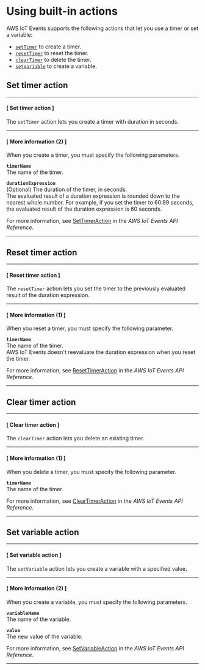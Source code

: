 # Using built\-in actions<a name="built-in-actions"></a>

<a name="build-in-actions-intro"></a>AWS IoT Events supports the following actions that let you use a timer or set a variable:<a name="build-in-actions"></a>
+ [`setTimer`](#iotevents-set-timer) to create a timer\.
+ [`resetTimer`](#iotevents-reset-timer) to reset the timer\.
+ [`clearTimer`](#iotevents-clear-timer) to delete the timer\.
+ [`setVariable`](#iotevents-set-variable) to create a variable\.

## Set timer action<a name="iotevents-set-timer"></a>

------
#### [ Set timer action ]

The `setTimer` action lets you create a timer with duration in seconds\. 

------
#### [ More information \(2\) ]

When you create a timer, you must specify the following parameters\.

**`timerName`**  
The name of the timer\.

**`durationExpression`**  
\(Optional\) The duration of the timer, in seconds\.  
The evaluated result of a duration expression is rounded down to the nearest whole number\. For example, if you set the timer to 60\.99 seconds, the evaluated result of the duration expression is 60 seconds\.

For more information, see [SetTimerAction](https://docs.aws.amazon.com/iotevents/latest/apireference/API_SetTimerAction.html) in the *AWS IoT Events API Reference*\.

------

## Reset timer action<a name="iotevents-reset-timer"></a>

------
#### [ Reset timer action ]

The `resetTimer` action lets you set the timer to the previously evaluated result of the duration expression\.

------
#### [ More information \(1\) ]

When you reset a timer, you must specify the following parameter\.

**`timerName`**  
The name of the timer\.  
AWS IoT Events doesn't reevaluate the duration expression when you reset the timer\.

For more information, see [ResetTimerAction](https://docs.aws.amazon.com/iotevents/latest/apireference/API_ResetTimerAction.html) in the *AWS IoT Events API Reference*\.

------

## Clear timer action<a name="iotevents-clear-timer"></a>

------
#### [ Clear timer action ]

The `clearTimer` action lets you delete an existing timer\.

------
#### [ More information \(1\) ]

When you delete a timer, you must specify the following parameter\.

**`timerName`**  
The name of the timer\.

For more information, see [ClearTimerAction](https://docs.aws.amazon.com/iotevents/latest/apireference/API_ClearTimerAction.html) in the *AWS IoT Events API Reference*\.

------

## Set variable action<a name="iotevents-set-variable"></a>

------
#### [ Set variable action ]

The `setVariable` action lets you create a variable with a specified value\.

------
#### [ More information \(2\) ]

When you create a variable, you must specify the following parameters\.

**`variableName`**  
The name of the variable\.

**`value`**  
The new value of the variable\.

For more information, see [SetVariableAction](https://docs.aws.amazon.com/iotevents/latest/apireference/API_SetVariableAction.html) in the *AWS IoT Events API Reference*\.

------